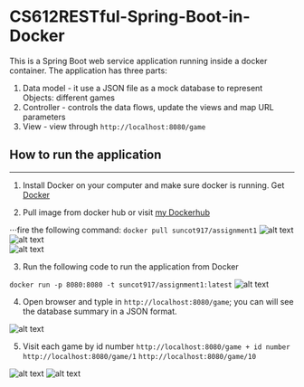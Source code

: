 # CS612RESTful-Spring-Boot-in-Docker
This is a Spring Boot web service application running inside a docker container. 
The application has three parts:
1. Data model - it use a JSON file as a mock database to represent Objects: different games
2. Controller - controls the data flows, update the views and map URL parameters
3. View - view through `http://localhost:8080/game`
 
## How to run the application
------------------------------
1. Install Docker on your computer and make sure docker is running. Get [Docker](https://www.docker.com/)    

2. Pull image from docker hub or visit [my Dockerhub](https://hub.docker.com/r/suncot917/assignment1)

⋅⋅⋅fire the following command: `docker pull suncot917/assignment1`
![alt text](https://raw.githubusercontent.com/scottsun17/CS612RESTful-Spring-Boot-in-Docker/master/others/images/docker-pull.PNG "Docker Pull")
<br/>
![alt text](https://raw.githubusercontent.com/scottsun17/CS612RESTful-Spring-Boot-in-Docker/master/others/images/docker-pull-image.PNG "Docker Pull Image CMD")
<br/>
![alt text](https://raw.githubusercontent.com/scottsun17/CS612RESTful-Spring-Boot-in-Docker/master/others/images/cmd-image%20ls.PNG "Docker Image List")

3. Run the following code to run the application from Docker

`docker run -p 8080:8080 -t suncot917/assignment1:latest`
![alt text](https://raw.githubusercontent.com/scottsun17/CS612RESTful-Spring-Boot-in-Docker/master/others/images/dockerrunning.PNG "Run Application")

4. Open browser and typle in `http://localhost:8080/game`; you can will see the database summary in a JSON format.

![alt text](https://raw.githubusercontent.com/scottsun17/CS612RESTful-Spring-Boot-in-Docker/master/others/images/game.PNG "View in Localhost")

5. Visit each game by id number `http://localhost:8080/game + id number`
`http://localhost:8080/game/1`
`http://localhost:8080/game/10`

![alt text](https://raw.githubusercontent.com/scottsun17/CS612RESTful-Spring-Boot-in-Docker/master/others/images/id1.PNG "ID 1")
![alt text](https://raw.githubusercontent.com/scottsun17/CS612RESTful-Spring-Boot-in-Docker/master/others/images/id10.PNG "ID 10")

